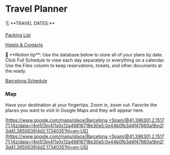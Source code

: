 # Travel Planner

<aside>
🗓️ **TRAVEL DATES:**

</aside>

[Packing List](Travel%20Pla%205829d/Packing%20Li%20eb28a.md)

[Hotels & Contacts](Travel%20Pla%205829d/Hotels%20&%20C%20e2e1f.md)

<aside>
📌 **Notion tip**: Use the database below to store all of your plans by date. Click Full Schedule to view each day separately or everything on a calendar. Use the Files column to keep reservations, tickets, and other documents at the ready.

</aside>

[Barcelona Schedule](Travel%20Pla%205829d/Barcelona%20%2081a50.csv)

### Map

Have your destination at your fingertips. Zoom in, zoom out. Favorite the places you want to visit in Google Maps and they will appear here.

[https://www.google.com/maps/place/Barcelona,+Spain/@41.396301,2.151771,14z/data=!4m5!3m4!1s0x12a49816718e30e5:0x44b0fb3d4f47660a!8m2!3d41.3850639!4d2.1734035?hl=en-US](https://www.google.com/maps/place/Barcelona,+Spain/@41.396301,2.151771,14z/data=!4m5!3m4!1s0x12a49816718e30e5:0x44b0fb3d4f47660a!8m2!3d41.3850639!4d2.1734035?hl=en-US)